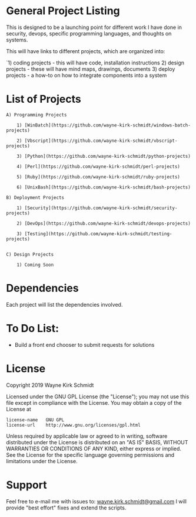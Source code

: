 General Project Listing
=======================

This is designed to be a launching point for different work I have done in 
security, devops, specific programming languages, and thoughts on systems.

This will have links to different projects, which are organized into:

`1) coding projects - this will have code, installation instructions
 2) design projects - these will have mind maps, drawings, documents
 3) deploy projects - a how-to on how to integrate components into a system

List of Projects
================

    A) Programming Projects

        1) [WinBatch](https://github.com/wayne-kirk-schmidt/windows-batch-projects)

        2) [Vbscript](https://github.com/wayne-kirk-schmidt/vbscript-projects)

        3) [Python](https://github.com/wayne-kirk-schmidt/python-projects)

        4) [Perl](https://github.com/wayne-kirk-schmidt/perl-projects)

        5) [Ruby](https://github.com/wayne-kirk-schmidt/ruby-projects)

        6) [UnixBash](https://github.com/wayne-kirk-schmidt/bash-projects)

    B) Deployment Projects

        1) [Security](https://github.com/wayne-kirk-schmidt/security-projects)

        2) [DevOps](https://github.com/wayne-kirk-schmidt/devops-projects)

        3) [Testing](https://github.com/wayne-kirk-schmidt/testing-projects)


    C) Design Projects

        1) Coming Soon

Dependencies
============

Each project will list the dependencies involved.

To Do List:
===========

* Build a front end chooser to submit requests for solutions

License
=======

Copyright 2019 Wayne Kirk Schmidt

Licensed under the GNU GPL License (the "License");
you may not use this file except in compliance with the License.
You may obtain a copy of the License at

    license-name   GNU GPL
    license-url    http://www.gnu.org/licenses/gpl.html

Unless required by applicable law or agreed to in writing, software
distributed under the License is distributed on an "AS IS" BASIS,
WITHOUT WARRANTIES OR CONDITIONS OF ANY KIND, either express or implied.
See the License for the specific language governing permissions and
limitations under the License.

Support
=======

Feel free to e-mail me with issues to: wayne.kirk.schmidt@gmail.com
I will provide "best effort" fixes and extend the scripts.
